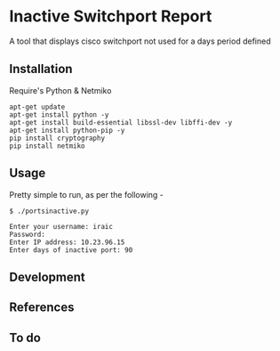 # Inactive Switchport Report

A tool that displays cisco switchport not used for a days period defined

## Installation

Require's Python & Netmiko
```
apt-get update
apt-get install python -y
apt-get install build-essential libssl-dev libffi-dev -y
apt-get install python-pip -y
pip install cryptography
pip install netmiko
```

## Usage

Pretty simple to run, as per the following - 

```
$ ./portsinactive.py

Enter your username: iraic
Password:
Enter IP address: 10.23.96.15
Enter days of inactive port: 90
```

## Development

## References

## To do
